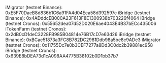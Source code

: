 iMigrator (testnet Binance): 0xE5F70DaeB8d836b1C6a91FA4d04Eca58d392597c
iBridge (testnet Binance): 0x4ADddcEB000A23F613F8E1300938b703226f4064
iBridge (testnet Cronos): 0x55652dea07d52D020E6ae4043E4B37bECc435006
iTokenFarm (testnet Cronos): 0x2dB0cD1deC3228FB985B04814e76B17cD7e63d26
iBridge (testnet Binance): 0xBCae51873a3FC8B782DC2981Ddb98a5be8c9ADe3
iMigrator (testnet Cronos): 0x11755Dc7e0b3CEF7277a8Dd3C0dc2b39881ec958
iBridge (testnet Cronos): 0x639E8bDEA73d1cA098AA4775B38102b0D1bb37b7